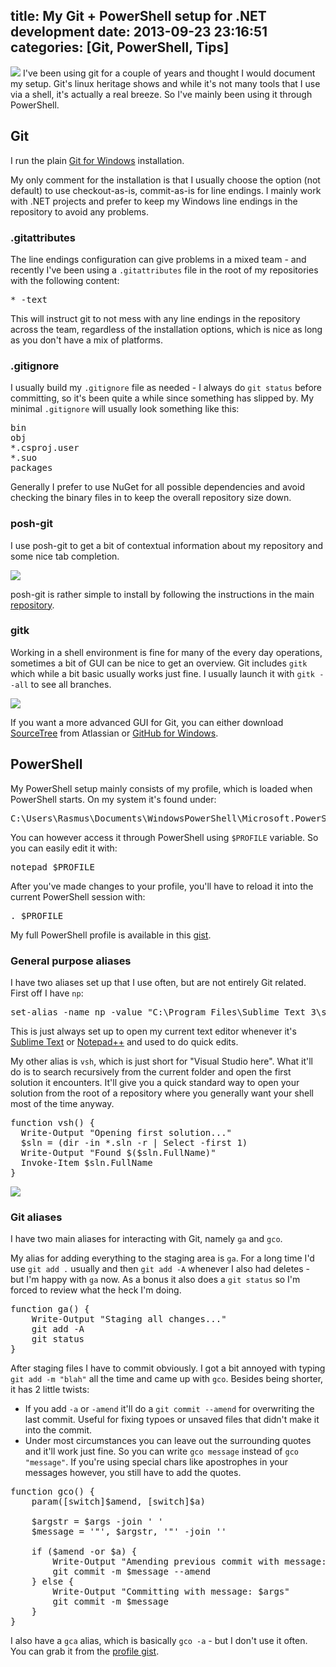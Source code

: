 title: My Git + PowerShell setup for .NET development
date: 2013-09-23 23:16:51
categories: [Git, PowerShell, Tips]
---

<img src="/wp-content/uploads/git.png" class="alignright size-full wp-image-349" />
I've been using git for a couple of years and thought I would document my setup. Git's linux heritage shows and while it's not many tools that I use via a shell, it's actually a real breeze. So I've mainly been using it through PowerShell.

## Git

I run the plain [Git for Windows](http://msysgit.github.io/) installation. 

My only comment for the installation is that I usually choose the option (not default) to use checkout-as-is, commit-as-is for line endings. I mainly work with .NET projects and prefer to keep my Windows line endings in the repository to avoid any problems. 

### .gitattributes

The line endings configuration can give problems in a mixed team - and recently I've been using a `.gitattributes` file in the root of my repositories with the following content:

<pre>
* -text
</pre>

This will instruct git to not mess with any line endings in the repository across the team, regardless of the installation options, which is nice as long as you don't have a mix of platforms.


### .gitignore

I usually build my `.gitignore` file as needed - I always do `git status` before committing, so it's been quite a while since something has slipped by. My minimal `.gitignore` will usually look something like this:

<pre>
bin
obj
*.csproj.user
*.suo
packages
</pre>

Generally I prefer to use NuGet for all possible dependencies and avoid checking the binary files in to keep the overall repository size down.


### posh-git

I use posh-git to get a bit of contextual information about my repository and some nice tab completion.

<img src="/wp-content/uploads/2013-09-23-20_29_45-poshgit-test-project-master.png" class="aligncenter size-full wp-image-333" />

posh-git is rather simple to install by following the instructions in the main [repository](https://github.com/dahlbyk/posh-git).

### gitk

Working in a shell environment is fine for many of the every day operations, sometimes a bit of GUI can be nice to get an overview. Git includes `gitk` which while a bit basic usually works just fine. I usually launch it with `gitk --all` to see all branches.

<img src="/wp-content/uploads/2013-09-23-21_27_26-gitk_-alphalaunch.png" class="aligncenter size-full wp-image-335" />

If you want a more advanced GUI for Git, you can either download [SourceTree](http://www.sourcetreeapp.com/) from Atlassian or [GitHub for Windows](http://windows.github.com/).


## PowerShell

My PowerShell setup mainly consists of my profile, which is loaded when PowerShell starts. On my system it's found under:

<pre>
C:\Users\Rasmus\Documents\WindowsPowerShell\Microsoft.PowerShell_profile.ps1
</pre>

You can however access it through PowerShell using `$PROFILE` variable. So you can easily edit it with:

<pre>
notepad $PROFILE
</pre>

After you've made changes to your profile, you'll have to reload it into the current PowerShell session with:

<pre>
. $PROFILE
</pre>

My full PowerShell profile is available in this [gist](https://gist.github.com/rasmuskl/3786798).

### General purpose aliases

I have two aliases set up that I use often, but are not entirely Git related. First off I have `np`:

<pre>
set-alias -name np -value "C:\Program Files\Sublime Text 3\sublime_text.exe"
</pre>

This is just always set up to open my current text editor whenever it's [Sublime Text](http://www.sublimetext.com/) or [Notepad++](http://notepad-plus-plus.org/) and used to do quick edits.

My other alias is `vsh`, which is just short for "Visual Studio here". What it'll do is to search recursively from the current folder and open the first solution it encounters. It'll give you a quick standard way to open your solution from the root of a repository where you generally want your shell most of the time anyway.

<pre lang="powershell">
function vsh() {
  Write-Output "Opening first solution..."
  $sln = (dir -in *.sln -r | Select -first 1)
  Write-Output "Found $($sln.FullName)"
  Invoke-Item $sln.FullName
}
</pre>

<img src="/wp-content/uploads/2013-09-23-21_06_03-poshgit-alphalaunch-master.png" class="aligncenter size-full wp-image-337" />

### Git aliases

I have two main aliases for interacting with Git, namely `ga` and `gco`.

My alias for adding everything to the staging area is `ga`. For a long time I'd use `git add .` usually and then `git add -A` whenever I also had deletes - but I'm happy with `ga` now. As a bonus it also does a `git status` so I'm forced to review what the heck I'm doing. 

<pre lang="powershell">
function ga() {
	Write-Output "Staging all changes..."
	git add -A
	git status
}
</pre>

After staging files I have to commit obviously. I got a bit annoyed with typing `git add -m "blah"` all the time and came up with `gco`. Besides being shorter, it has 2 little twists:

- If you add `-a` or `-amend` it'll do a `git commit --amend` for overwriting the last commit. Useful for fixing typoes or unsaved files that didn't make it into the commit.
- Under most circumstances you can leave out the surrounding quotes and it'll work just fine. So you can write `gco message` instead of `gco "message"`. If you're using special chars like apostrophes in your messages however, you still have to add the quotes.

<pre lang="powershell">
function gco() {
	param([switch]$amend, [switch]$a)

	$argstr = $args -join ' '
	$message = '"', $argstr, '"' -join ''

	if ($amend -or $a) {
		Write-Output "Amending previous commit with message: $message"
		git commit -m $message --amend
	} else {
		Write-Output "Committing with message: $args"
		git commit -m $message
	}
}
</pre>

I also have a `gca` alias, which is basically `gco -a` - but I don't use it often. You can grab it from the [profile gist](https://gist.github.com/rasmuskl/3786798).